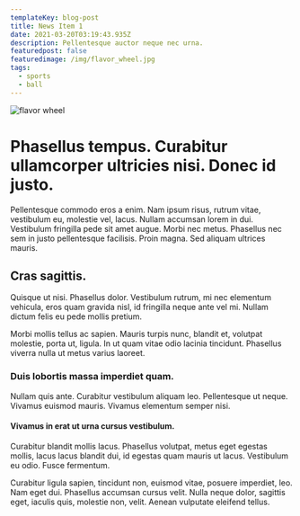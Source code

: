 ```yaml
---
templateKey: blog-post
title: News Item 1
date: 2021-03-20T03:19:43.935Z
description: Pellentesque auctor neque nec urna.
featuredpost: false
featuredimage: /img/flavor_wheel.jpg
tags:
  - sports
  - ball
---
```



![flavor wheel](/img/flavor_wheel.jpg)

# Phasellus tempus. Curabitur ullamcorper ultricies nisi. Donec id justo.

Pellentesque commodo eros a enim. Nam ipsum risus, rutrum vitae, vestibulum eu, molestie vel, lacus. Nullam accumsan lorem in dui. Vestibulum fringilla pede sit amet augue. Morbi nec metus. Phasellus nec sem in justo pellentesque facilisis. Proin magna. Sed aliquam ultrices mauris.

## Cras sagittis. 

Quisque ut nisi. Phasellus dolor. Vestibulum rutrum, mi nec elementum vehicula, eros quam gravida nisl, id fringilla neque ante vel mi. Nullam dictum felis eu pede mollis pretium.

Morbi mollis tellus ac sapien. Mauris turpis nunc, blandit et, volutpat molestie, porta ut, ligula. In ut quam vitae odio lacinia tincidunt. Phasellus viverra nulla ut metus varius laoreet. 

### Duis lobortis massa imperdiet quam.

Nullam quis ante. Curabitur vestibulum aliquam leo. Pellentesque ut neque. Vivamus euismod mauris. Vivamus elementum semper nisi.

#### Vivamus in erat ut urna cursus vestibulum. 

Curabitur blandit mollis lacus. Phasellus volutpat, metus eget egestas mollis, lacus lacus blandit dui, id egestas quam mauris ut lacus. Vestibulum eu odio. Fusce fermentum.

Curabitur ligula sapien, tincidunt non, euismod vitae, posuere imperdiet, leo. Nam eget dui. Phasellus accumsan cursus velit. Nulla neque dolor, sagittis eget, iaculis quis, molestie non, velit. Aenean vulputate eleifend tellus.